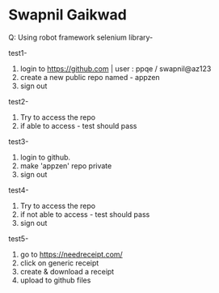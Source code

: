 # Swapnil Gaikwad


Q: Using robot framework selenium library-

test1-
1. login to https://github.com | user : ppqe / swapnil@az123
2. create a new public repo named - appzen
3. sign out

test2-
1. Try to access the repo
2. if able to access - test should pass

test3-
1. login to github.
2. make 'appzen' repo private
3. sign out

test4-
1. Try to access the repo
2. if not able to access - test should pass
3. sign out

test5-
1. go to https://needreceipt.com/
2. click on generic receipt
3. create & download a receipt
4. upload to github files

